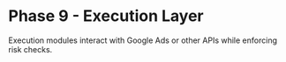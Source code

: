 # Phase 9 - Execution Layer

Execution modules interact with Google Ads or other APIs while enforcing risk
checks.
